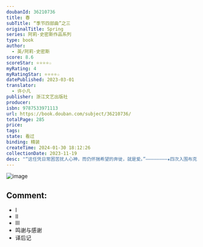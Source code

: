 ```yaml
---
doubanId: 36210736
title: 春
subTitle: “季节四部曲”之三
originalTitle: Spring
series: 阿莉·史密斯作品系列
type: book
author: 
  - 英/阿莉·史密斯
score: 8.6
scoreStar: ⭐⭐⭐⭐☆
myRating: 4
myRatingStar: ⭐⭐⭐⭐☆
datePublished: 2023-03-01
translator: 
  - 许小凡
publisher: 浙江文艺出版社
producer: 
isbn: 9787533971113
url: https://book.douban.com/subject/36210736/
totalPage: 285
price: 
tags: 
state: 看过
binding: 精装
createTime: 2024-01-30 18:12:26
collectionDate: 2023-11-19
desc: "“这任凭日常困苦扰人心神，而仍怀揣希望的奔徙，就是爱。”————————★四次入围布克奖，诺贝尔文学奖热门作家，金匠奖、科斯塔文学奖得主★阿莉·史密斯“季节四部曲”第三部★《纽约时报》《卫报》年度好书，入围2020年奥威尔政治写作奖“阿莉·史密斯是在世最伟大的小说家之一，她是我们时代的弗吉尼亚·伍尔夫。”——《观察家报》————————世界在黑暗中倾斜，爱是救赎的光。【内容简介】故事的开头，帕蒂已经死去。电影导演理查·利斯踏上了漫长的哀悼之路。他遇到了另一个失落的灵魂。在旅途中，一个神奇的12岁孩子弗洛伦斯走入肮脏的现实淤泥之中。是什么将凯瑟琳·曼斯菲尔德、查理·卓别林、莎士比亚、里尔克、贝多芬、英国脱欧、现在、过去、北方、南方、东方、西方、一个哀悼失落时代的男人、一个被困在现代的女人连接在一起？春天。伟大的联结。阿莉·史密斯...(展开全部)“这任凭日常困苦扰人心神，而仍怀揣希望的奔徙，就是爱。”————————★四次入围布克奖，诺贝尔文学奖热门作家，金匠奖、科斯塔文学奖得主★阿莉·史密斯“季节四部曲”第三部★《纽约时报》《卫报》年度好书，入围2020年奥威尔政治写作奖“阿莉·史密斯是在世最伟大的小说家之一，她是我们时代的弗吉尼亚·伍尔夫。”——《观察家报》————————世界在黑暗中倾斜，爱是救赎的光。【内容简介】故事的开头，帕蒂已经死去。电影导演理查·利斯踏上了漫长的哀悼之路。他遇到了另一个失落的灵魂。在旅途中，一个神奇的12岁孩子弗洛伦斯走入肮脏的现实淤泥之中。是什么将凯瑟琳·曼斯菲尔德、查理·卓别林、莎士比亚、里尔克、贝多芬、英国脱欧、现在、过去、北方、南方、东方、西方、一个哀悼失落时代的男人、一个被困在现代的女人连接在一起？春天。伟大的联结。阿莉·史密斯着眼于故事随时间流逝的变迁，并以莎士比亚最耐人寻味的作品之一《泰尔亲王配力克里斯》为题材，讲述了一个在难以置信的时代发生的不可能的故事。在高墙和封锁之间，史密斯打开了——门。我们所处的时代正在改变自然。它将改变故事的本质吗？希望永存。【赞誉推荐】明亮、广阔，且充满希望……阿莉·史密斯“季节四部曲”中的第三部是她迄今为止最好的作品，是一首璀璨耀眼的希望颂歌，用多声部合唱的方式将过去和现在结合在一起……阿莉·史密斯正在为我们照亮一条走出梦魇的道路。——《观察家报》阿莉·史密斯作品中的“卡夫卡时刻”总是很尖锐，而且十分有趣，仿佛发出了绞刑架下绝望的笑声。——《纽约时报》《春》围绕我们这个时代最紧迫的问题编织了一个故事。这部作品宛如河水般流动和翻腾的絮语，这种讲述故事的声音令我们不得不沉浸其中。——《泰晤士报》《春》表现出了对分裂的英国那些失落的灵魂的强烈凝视。随着“季节四部曲”的出版，阿莉·史密斯在英国小说中的地位愈发重要。春天是“伟大的联结”，这句话也适用于史密斯本人。——《卫报》“季节四部曲”中的第三部《春》恰恰出现于一切都变得糟糕之际，使我们摆脱了阴霾。凯瑟琳·曼斯菲尔德和里尔克、希腊神话和春天本身强大的抒情力量，在关于失去和复苏的叙述中交织在一起。——《每日邮报》【作者简介】阿莉·史密斯|Ali Smith1962年生于苏格兰因弗内斯，现居住在剑桥。她曾四次入围布克奖，两次入围百利女性小说奖，并在2015年凭借《双面人生》获得该奖，同时，《双面人生》还斩获了首届金匠奖和科斯塔文学奖。2017年，《秋》入围布克奖短名单，登上当年《纽约时报》“十大好书”榜首，并在《卫报》于2019年评选出的“二十一世纪百佳图书”榜单中位列第八名。她的笔触极具辨识度，外柔内刚，细腻中带着潮湿感，如同弥漫在伦敦上空的淡淡水雾，却又饱含着对民族和政治的深刻反思，仿佛一颗埋在柔软泥土中的胡桃，坚硬而温存。【译者简介】许小凡，北京外国语大学英语学院教师，译有林德尔·戈登著《T.S.艾略特传：不完美的一生》等，曾获第八届鲁迅文学奖文学·翻译奖。从事现当代英语文学翻译与研究。"
---
```


![image](assets/s34458594.jpg)

Comment: 
---



  - Ⅰ
  - Ⅱ
  - Ⅲ
  - 鸣谢与感谢
  - 译后记
